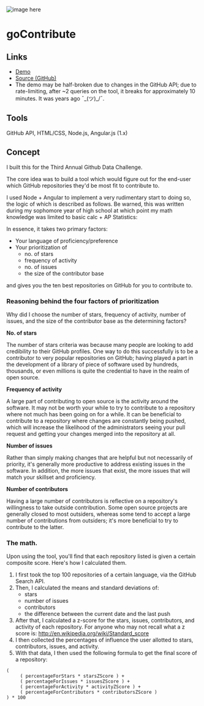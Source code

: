 ![image here](/img/work/gocontribute.png)

# goContribute

## Links

* [Demo](http://gocontribute.herokuapp.com)
* [Source (GitHub)](//github.com/krrishd/gocontribute)
* The demo may be half-broken due to changes in the GitHub API; due to rate-limiting, after ~2 queries on the tool, it breaks for approximately 10 minutes. It was years ago ¯\_(ツ)_/¯.

## Tools

GitHub API, HTML/CSS, Node.js, Angular.js (1.x)

## Concept

I built this for the Third Annual Github Data Challenge.

The core idea was to build a tool which would figure out for the end-user which GitHub repositories they'd be most fit to contribute to.

I used Node + Angular to implement a very rudimentary start to doing so, the logic of which is described as follows. Be warned, this was written during my sophomore year of high school at which point my math knowledge was limited to basic calc + AP Statistics:

In essence, it takes two primary factors:

- Your language of proficiency/preference
- Your prioritization of
     - no. of stars
     - frequency of activity
     - no. of issues
     - the size of the contributor base

and gives you the ten best repositories on GitHub for you to contribute to.

### Reasoning behind the four factors of prioritization

Why did I choose the number of stars, frequency of activity, number of issues, and the size of the contributor base as the determining factors?

**No. of stars**

The number of stars criteria was because many people are looking to add credibility to their GitHub profiles. One way to do this successfully is to be a contributor to very popular repositories on GitHub; having played a part in the development of a library of piece of software used by hundreds, thousands, or even millions is quite the credential to have in the realm of open source.

**Frequency of activity**

A large part of contributing to open source is the activity around the software. It may not be worth your while to try to contribute to a repository where not much has been going on for a while. It can be beneficial to contribute to a repository where changes are constantly being pushed, which will increase the likelihood of the administrators seeing your pull request and getting your changes merged into the repository at all.

**Number of issues**

Rather than simply making changes that are helpful but not necessarily of priority, it's generally more productive to address existing issues in the software. In addition, the more issues that exist, the more issues that will match your skillset and proficiency.

**Number of contributors**

Having a large number of contributors is reflective on a repository's willingness to take outside contribution. Some open source projects are generally closed to most outsiders, whereas some tend to accept a large number of contributions from outsiders; it's more beneficial to try to contribute to the latter.

### The math.

Upon using the tool, you'll find that each repository listed is given a certain composite score. Here's how I calculated them.

1. I first took the top 100 repositories of a certain language, via the GitHub Search API.
2. Then, I calculated the means and standard deviations of:
     - stars
     - number of issues
     - contributors
     - the difference between the current date and the last push
3. After that, I calculated a z-score for the stars, issues, contributors, and activity of each repository. For anyone who may not recall what a z score is: http://en.wikipedia.org/wiki/Standard_score
4. I then collected the percentages of influence the user allotted to stars, contributors, issues, and activity.
5. With that data, I then used the following formula to get the final score of a repository:
```
(
     ( percentageForStars * starsZScore ) +
     ( percentageForIssues * issuesZScore ) +
     ( percentageForActivity * activityZScore ) +
     ( percentageForContributors * contributorsZScore )
) * 100
```

